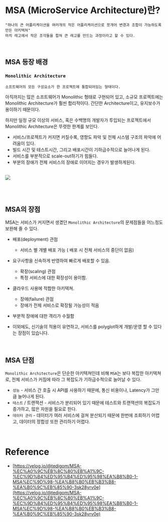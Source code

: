 # MSA (MicroService Architecture)란?

```
"하나의 큰 어플리케이션을 여러개의 작은 어플리케이션으로 쪼개어 변경과 조합이 가능하도록 만든 아키텍쳐"
마치 레고에서 작은 조각들을 합쳐 큰 레고를 만드는 과정이라고 할 수 있다.
```

<br>

## MSA 등장 배경

### `Monolithic Architecture`

```
소프트웨어의 모든 구성요소가 한 프로젝트에 통합되어있는 형태이다.
```

아직까지는 많은 소프트웨어가 Monolithic 형태로 구현되어 있고, 소규모 프로젝트에는 Monolithic Architecture가 훨씬 합리적이다. 간단한 Architecture이고, 유지보수가 용이하기 때문이다.

하지만 일정 규모 이상의 서비스, 혹은 수백명의 개발자가 투입되는 프로젝트에서 Monolithic Architecture은 뚜렷한 한계를 보인다.


- 서비스/프로젝트가 커지면 커질수록, 영향도 파악 및 전체 시스템 구조의 파악에 어려움이 있다.
- 빌드 시간 및 테스트시간, 그리고 배포시간이 기하급수적으로 늘어나게 된다.
- 서비스를 부분적으로 scale-out하기가 힘들다.
- 부분의 장애가 전체 서비스의 장애로 이어지는 경우가 발생하게된다.


<br>

<img src="https://user-images.githubusercontent.com/45676906/95574135-740f4880-0a67-11eb-92de-d59fc1326cb7.png">

<br> <br>

## MSA의 장점

MSA는 서비스가 커지면서 생겼던 `Monolithic Architecture`의 문제점들을 어느정도 보완해 줄 수 있다.

- 배포(deployment) 관점
   - 서비스 별 개별 배포 가능 ( 배포 시 전체 서비스의 중단이 없음)

- 요구사항을 신속하게 반영하여 빠르게 배포할 수 있음.
    - 확장(scaling) 관점
    - 특정 서비스에 대한 확장성이 용이함.

- 클라우드 사용에 적합한 아키텍쳐.
    - 장애(failure) 관점
    - 장애가 전체 서비스로 확장될 가능성이 적음

- 부분적 장애에 대한 격리가 수월함
- 이외에도, 신기술의 적용이 유연하고, 서비스를 polyglot하게 개발/운영 할 수 있다는 장점이 있습니다.



<br>

## MSA 단점

`Monolithic Architecture`은 단순한 아키텍쳐인데 비해 `MSA`는 보다 복잡한 아키텍쳐로, 전체 서비스가 커짐에 따라 그 복잡도가 기하급수적으로 늘어날 수 있다.

- `성능` - 서비스 간 호출 시 API를 사용하기 때문에, 통신 비용이나, Latency가 그만큼 늘어나게 된다.
- `테스트` / 트랜잭션 - 서비스가 분리되어 있기 때문에 테스트와 트랜잭션의 복잡도가 증가하고, 많은 자원을 필요로 한다.
- `데이터 관리` - 데이터가 여러 서비스에 걸쳐 분산되기 때문에 한번에 조회하기 어렵고, 데이터의 정합성 또한 관리하기 어렵다.



<br>

# Reference

- [https://velog.io/@tedigom/MSA-%EC%A0%9C%EB%8C%80%EB%A1%9C-%EC%9D%B4%ED%95%B4%ED%95%98%EA%B8%B0-1-MSA%EC%9D%98-%EA%B8%B0%EB%B3%B8-%EA%B0%9C%EB%85%90-3sk28yrv0e](https://velog.io/@tedigom/MSA-%EC%A0%9C%EB%8C%80%EB%A1%9C-%EC%9D%B4%ED%95%B4%ED%95%98%EA%B8%B0-1-MSA%EC%9D%98-%EA%B8%B0%EB%B3%B8-%EA%B0%9C%EB%85%90-3sk28yrv0e)